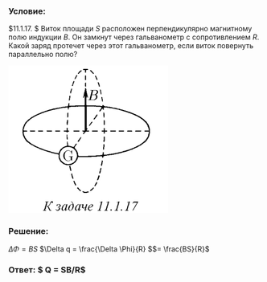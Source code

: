 ###  Условие: 

$11.1.17. $ Виток площади $S$ расположен перпендикулярно магнитному полю индукции $B$. Он замкнут через гальванометр с сопротивлением $R$. Какой заряд протечет через этот гальванометр, если виток повернуть параллельно полю? 

![|318x294, 67%](../../img/11.1.17/statement.png) 

###  Решение: 

$\Delta \Phi = BS$ $\Delta q = \frac{\Delta \Phi}{R} $$= \frac{BS}{R}$ 

###  Ответ: $ Q = SB/R$ 
